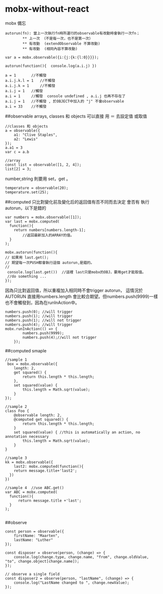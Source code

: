# mobx-without-react

mobx 備忘

```
autorun(fn): 當上一次執行fn時所運行的observable有改動時會執行一次fn；
		** 上一次 （不是每一次，也不是第一次）
		** 有改動  (extendObservable 不算改動)
		** 有改動  (相同內容不算改動)
```

```
var a = mobx.observable({i:{j:{k:{l:0}}}});

autorun(function(){  console.log(a.i.j) })

a = 1 		//不觸發 
a.i.j.k.l = 1 	//不觸發
a.i.j.k = 1 	//不觸發
a.i.j = 1 	//觸發
a.i = 1 	//觸發  console undefined , a.i.j 也再不存在了
a.i.j = 1 	//不觸發 , 於OBJECT中加入的 "j" 不會observable
a.i = 33	//不觸發

```	
			
			
##observable
arrays, classes 和 objects  可以直接 用 ＝ 去設定值 或取值
```
//classes 和 objects 
a = observable({
    a1: "Clive Staples",
    a2: "Lewis"
});
a.a1 = 3
var c = a.b

//array
const list = observable([1, 2, 4]);
list[2] = 3;
```

number,string 則要用 set，get 。
```
temperature = observable(20);
temperature.set(25);
```

##computed
只比對變化前及變化后的返回值有否不同而去決定 會否有 執行 autorun，以下是錯的
```
var numbers = mobx.observable([1]);
var last = mobx.computed(
  function(){
	return numbers[numbers.length-1];
        //返回最新加入的ARRAY的值。
  }
);

mobx.autorun(function(){
// 如果用 last.get(); 
// 期望每一次PUSH都會執行這個 autorun,是錯的。
//
 console.log(last.get())  //這裡 last只是mobx的OBJ，要用get才能取值。
 //do something ... 
});
```
因為只比對返回值，所以重複加入相同時不會trigger autorun， 
這情況於AUTORUN 直接用numbers.length 會比較合期望。但numbers.push(9999)一樣也不會觸發到，因為在runInAction中。
```
numbers.push(0); //will trigger 
numbers.push(1); //will trigger 
numbers.push(1); //will not trigger 
numbers.push(4); //will trigger  
mobx.runInAction(() => {
        numbers.push(9999);
        numbers.push(4);//will not trigger
    });
```

##computed smaple
```
//sample 1
 box = mobx.observable({
    length: 2,
    get squared() {
        return this.length * this.length;
    },
    set squared(value) {
        this.length = Math.sqrt(value);
    }
});

//sample 2
class Foo {
    @observable length: 2,
    @computed get squared() {
        return this.length * this.length;
    }
    set squared(value) { //this is automatically an action, no annotation necessary
        this.length = Math.sqrt(value);
    }
}

//sample 3
kk = mobx.observable({ 
	last2: mobx.computed(function(){
    return message.title+'last2'; 
  })
})

//sample 4  //use ABC.get()
var ABC = mobx.computed(
  function(){
      return message.title +'last';   
  }
);


```
##observe
```
const person = observable({
    firstName: "Maarten",
    lastName: "Luther"
});

const disposer = observe(person, (change) => {
    console.log(change.type, change.name, "from", change.oldValue, "to", change.object[change.name]);
});

// observe a single field
const disposer2 = observe(person, "lastName", (change) => {
    console.log("LastName changed to ", change.newValue);
});
```
